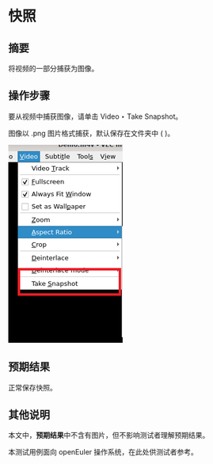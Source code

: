 # 快照

## 摘要

将视频的一部分捕获为图像。

## 操作步骤

要从视频中捕获图像，请单击 Video ‣ Take Snapshot。

图像以 .png 图片格式捕获，默认保存在文件夹中 ( )。

![快照](./img/快照.png)

## 预期结果

正常保存快照。

## 其他说明

本文中，**预期结果**中不含有图片，但不影响测试者理解预期结果。

本测试用例面向 openEuler 操作系统，在此处供测试者参考。
